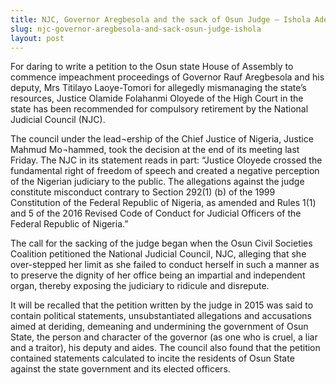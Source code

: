 ```yaml
---
title: NJC, Governor Aregbesola and the sack of Osun Judge – Ishola Adebayo
slug: njc-governor-aregbesola-and-sack-osun-judge-ishola
layout: post
---
```


For daring to write a petition to the Osun state House of Assembly to commence impeachment proceedings of Governor Rauf Aregbesola and his deputy, Mrs Titilayo Laoye-Tomori for allegedly mismanaging the state’s resources, Justice‎ Olamide Folahanmi Oloyede of the High Court in the state has been recommended for compulsory retirement by the National Judicial Council (NJC).

The council under the lead¬ership of the Chief Justice of Nigeria, Justice Mahmud Mo¬hammed, took the decision at the end of its meeting last Friday. The NJC in its statement reads in part: “Justice Oloyede crossed the fundamental right of freedom of speech and created a negative perception of the Nigerian judiciary to the public. The allegations against the judge constitute misconduct contrary to Section 292(1) (b) of the 1999 Constitution of the Federal Republic of Nigeria, as amended and Rules 1(1) and 5 of the 2016 Revised Code of Conduct for Judicial Officers of the Federal Republic of Nigeria.”

The call for the sacking of the judge began when the Osun Civil Societies Coalition petitioned the National Judicial Council, NJC, alleging that she over-stepped her limit as she failed to conduct herself in such a manner as to preserve the dignity of her office being an impartial and independent organ, thereby exposing the judiciary to ridicule and disrepute.

It will be recalled that the petition written by the judge in 2015 was said to contain political statements, unsubstantiated allegations and accusations aimed at deriding, demeaning and undermining the government of Osun State, the person and character of the governor (as one who is cruel, a liar and a traitor), his deputy and aides. The council also found that the petition contained statements calculated to incite the residents of Osun State against the state government and its elected officers.
